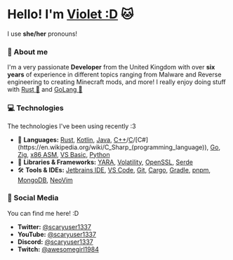 
 # Hello! I'm [Violet :D](https://transgenders.gay) 🐱
 I use **she/her** pronouns! 

### 👤 About me
I'm a very passionate **Developer** from the United Kingdom with over **six years** of experience in different topics ranging from Malware and Reverse engineering to creating Minecraft mods, and more!
I really enjoy doing stuff with [Rust 🦀](https://www.rust-lang.org/) and [GoLang 💙](https://go.dev/)

### 💻 Technologies
The technologies I've been using recently :3

- 🦀 **Languages:** [Rust](https://rustlang.org/),  [Kotlin](https://kotlinlang.org), [Java](https://en.wikipedia.org/wiki/Java_(programming_language)), [C++](https://en.wikipedia.org/wiki/C%2B%2B)/[C](https://en.wikipedia.org/wiki/C_(programming_language))/[C#](https://en.wikipedia.org/wiki/C_Sharp_(programming_language)), [Go](https://go.dev/), [Zig](https://ziglang.org/), [x86 ASM](https://en.wikipedia.org/wiki/X86_assembly_language), [VS Basic](https://en.wikipedia.org/wiki/Visual_Basic), [Python](https://www.python.org/)
- 📱 **Libraries & Frameworks:** [YARA](https://github.com/VirusTotal/yara), [Volatility](https://github.com/volatilityfoundation/volatility), [OpenSSL](https://www.openssl.org/), [Serde](https://serde.rs/)
- 🛠 **Tools & IDEs:** [Jetbrains IDE](https://www.jetbrains.com/), [VS Code](https://code.visualstudio.com/), [Git](https://git-scm.com/), [Cargo](https://github.com/rust-lang/cargo), [Gradle](https://gradle.org/), [pnpm](https://pnpm.io/), [MongoDB](https://www.mongodb.com/), [NeoVim](https://neovim.io/)
### 👀 Social Media
You can find me here! :D

- **Twitter:** [@scaryuser1337](https://twitter.com/scaryuser1337)
- **YouTube:** [@scaryuser1337](https://youtube.com/@scaryuser1337)
- **Discord:** [@scaryuser1337](https://discord.com/users/820197352027586611)
- **Twitch:** [@awesomegirl1984](https://www.twitch.tv/awesomegirl1984)

